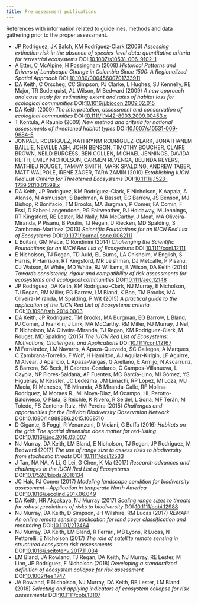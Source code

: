 ```yaml
---
title: Pre-assessment publications
---
```

References with information related to guidelines, methods and data gathering prior to the proper assessment.

* JP Rodríguez, JK Balch, KM Rodríguez-Clark (2006) *Assessing extinction risk in the absence of species-level data: quantitative criteria for terrestrial ecosystems* DOI:[10.1007/s10531-006-9102-1](http://doi.org/10.1007/s10531-006-9102-1)
 * A Etter, C McAlpine, H Possingham (2008) *Historical Patterns and Drivers of Landscape Change in Colombia Since 1500: A Regionalized Spatial Approach* DOI:[10.1080/00045600701733911](http://doi.org/10.1080/00045600701733911)
 * DA Keith, C Orscheg, CC Simpson, PJ Clarke, L Hughes, SJ Kennelly, RE Major, TR Soderquist, AL Wilson, M Bedward (2009) *A new approach and case study for estimating extent and rates of habitat loss for ecological communities* DOI:[10.1016/j.biocon.2009.02.015](http://doi.org/10.1016/j.biocon.2009.02.015)
 * DA Keith (2009) *The interpretation, assessment and conservation of ecological communities* DOI:[10.1111/j.1442-8903.2009.00453.x](http://doi.org/10.1111/j.1442-8903.2009.00453.x)
 * T Kontula, A Raunio (2009) *New method and criteria for national assessments of threatened habitat types* DOI:[10.1007/s10531-009-9684-5](http://doi.org/10.1007/s10531-009-9684-5)
 * JONPAUL RODRÍGUEZ, KATHRYNM RODRÍGUEZ-CLARK, JONATHANEM BAILLIE, NEVILLE ASH, JOHN BENSON, TIMOTHY BOUCHER, CLAIRE BROWN, NEILD BURGESS, BEN COLLEN, MICHAEL JENNINGS, DAVIDA KEITH, EMILY NICHOLSON, CARMEN REVENGA, BELINDA REYERS, MATHIEU ROUGET, TAMMY SMITH, MARK SPALDING, ANDREW TABER, MATT WALPOLE, IRENE ZAGER, TARA ZAMIN (2010) *Establishing IUCN Red List Criteria for Threatened Ecosystems* DOI:[10.1111/j.1523-1739.2010.01598.x](http://doi.org/10.1111/j.1523-1739.2010.01598.x)
 * DA Keith, JP Rodríguez, KM Rodríguez-Clark, E Nicholson, K Aapala, A Alonso, M Asmussen, S Bachman, A Basset, EG Barrow, JS Benson, MJ Bishop, R Bonifacio, TM Brooks, MA Burgman, P Comer, FA Comín, F Essl, D Faber-Langendoen, PG Fairweather, RJ Holdaway, M Jennings, RT Kingsford, RE Lester, RM Nally, MA McCarthy, J Moat, MA Oliveira-Miranda, P Pisanu, B Poulin, TJ Regan, U Riecken, MD Spalding, S Zambrano-Martínez (2013) *Scientific Foundations for an IUCN Red List of Ecosystems* DOI:[10.1371/journal.pone.0062111](http://doi.org/10.1371/journal.pone.0062111)
 * L Boitani, GM Mace, C Rondinini (2014) *Challenging the Scientific Foundations for an IUCN Red List of Ecosystems* DOI:[10.1111/conl.12111](http://doi.org/10.1111/conl.12111)
 * E Nicholson, TJ Regan, TD Auld, EL Burns, LA Chisholm, V English, S Harris, P Harrison, RT Kingsford, MR Leishman, DJ Metcalfe, P Pisanu, CJ Watson, M White, MD White, RJ Williams, B Wilson, DA Keith (2014) *Towards consistency, rigour and compatibility of risk assessments for ecosystems and ecological communities* DOI:[10.1111/aec.12148](http://doi.org/10.1111/aec.12148)
 * JP Rodríguez, DA Keith, KM Rodríguez-Clark, NJ Murray, E Nicholson, TJ Regan, RM Miller, EG Barrow, LM Bland, K Boe, TM Brooks, MA Oliveira-Miranda, M Spalding, P Wit (2015) *A practical guide to the application of the IUCN Red List of Ecosystems criteria* DOI:[10.1098/rstb.2014.0003](http://doi.org/10.1098/rstb.2014.0003)
 * DA Keith, JP Rodríguez, TM Brooks, MA Burgman, EG Barrow, L Bland, PJ Comer, J Franklin, J Link, MA McCarthy, RM Miller, NJ Murray, J Nel, E Nicholson, MA Oliveira-Miranda, TJ Regan, KM Rodríguez-Clark, M Rouget, MD Spalding (2015) *The IUCN Red List of Ecosystems: Motivations, Challenges, and Applications* DOI:[10.1111/conl.12167](http://doi.org/10.1111/conl.12167)
 * M Fernández, LM Navarro, A Apaza-Quevedo, SC Gallegos, A Marques, C Zambrana-Torrelio, F Wolf, H Hamilton, AJ Aguilar-Kirigin, LF Aguirre, M Alvear, J Aparicio, L Apaza-Vargas, G Arellano, E Armijo, N Ascarrunz, S Barrera, SG Beck, H Cabrera-Condarco, C Campos-Villanueva, L Cayola, NP Flores-Saldana, AF Fuentes, MC García-Lino, MI Gómez, YS Higueras, M Kessler, JC Ledezma, JM Limachi, RP López, MI Loza, MJ Macía, RI Meneses, TB Miranda, AB Miranda-Calle, RF Molina-Rodriguez, M Moraes R., MI Moya-Diaz, M Ocampo, HL Perotto-Baldivieso, O Plata, S Reichle, K Rivero, R Seidel, L Soria, MF Terán, M Toledo, FS Zenteno-Ruiz, HM Pereira (2015) *Challenges and opportunities for the Bolivian Biodiversity Observation Network* DOI:[10.1080/14888386.2015.1068710](http://doi.org/10.1080/14888386.2015.1068710)
 * D Gigante, B Foggi, R Venanzoni, D Viciani, G Buffa (2016) *Habitats on the grid: The spatial dimension does matter for red-listing* DOI:[10.1016/j.jnc.2016.03.007](http://doi.org/10.1016/j.jnc.2016.03.007)
 * NJ Murray, DA Keith, LM Bland, E Nicholson, TJ Regan, JP Rodríguez, M Bedward (2017) *The use of range size to assess risks to biodiversity from stochastic threats* DOI:[10.1111/ddi.12533](http://doi.org/10.1111/ddi.12533)
 * J Tan, NA NA, A Li, G Lei, G Chen, K Ma (2017) *Research advances and challenges in the IUCN Red List of Ecosystems* DOI:[10.17520/biods.2016134](http://doi.org/10.17520/biods.2016134)
 * JC Hak, PJ Comer (2017) *Modeling landscape condition for biodiversity assessment—Application in temperate North America* DOI:[10.1016/j.ecolind.2017.06.049](http://doi.org/10.1016/j.ecolind.2017.06.049)
 * DA Keith, HR Akçakaya, NJ Murray (2017) *Scaling range sizes to threats for robust predictions of risks to biodiversity* DOI:[10.1111/cobi.12988](http://doi.org/10.1111/cobi.12988)
 * NJ Murray, DA Keith, D Simpson, JH Wilshire, RM Lucas (2017) *REMAP: An online remote sensing application for land cover classification and monitoring* DOI:[10.1101/212464](http://doi.org/10.1101/212464)
 * NJ Murray, DA Keith, LM Bland, R Ferrari, MB Lyons, R Lucas, N Pettorelli, E Nicholson (2017) *The role of satellite remote sensing in structured ecosystem risk assessments* DOI:[10.1016/j.scitotenv.2017.11.034](http://doi.org/10.1016/j.scitotenv.2017.11.034)
 * LM Bland, JA Rowland, TJ Regan, DA Keith, NJ Murray, RE Lester, M Linn, JP Rodríguez, E Nicholson (2018) *Developing a standardized definition of ecosystem collapse for risk assessment* DOI:[10.1002/fee.1747](http://doi.org/10.1002/fee.1747)
 * JA Rowland, E Nicholson, NJ Murray, DA Keith, RE Lester, LM Bland (2018) *Selecting and applying indicators of ecosystem collapse for risk assessments* DOI:[10.1111/cobi.13107](http://doi.org/10.1111/cobi.13107)
